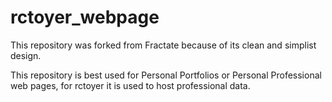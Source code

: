 # rctoyer_webpage
This repository was forked from Fractate because of its clean and simplist design. 

This repository is best used for Personal Portfolios or Personal Professional web pages, for rctoyer it is used to host professional data.
